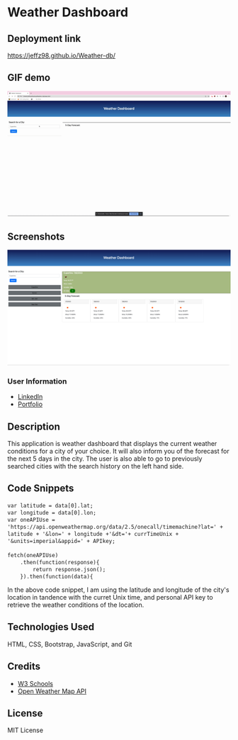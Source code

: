# Weather Dashboard
## Deployment link

https://jeffz98.github.io/Weather-db/

## GIF demo

![GIF demo of the application](./images/Weather-db.gif)

## Screenshots
![Screenshot of the application's landing page](./images/Weather-dash.png)

### User Information
- [LinkedIn](https://www.linkedin.com/in/jeffrey-zhang-52315522a/)
- [Portfolio](https://jeffz98.github.io/Twilights_Portfolio/)

## Description
This application is weather dashboard that displays the current weather conditions for a city of your choice. It will also inform you of the forecast for the next 5 days in the city.
The user is also able to go to previously searched cities with the search history on the left hand side.
## Code Snippets

```
var latitude = data[0].lat;
var longitude = data[0].lon;
var oneAPIUse = 'https://api.openweathermap.org/data/2.5/onecall/timemachine?lat=' + latitude + '&lon=' + longitude +'&dt='+ currTimeUnix + '&units=imperial&appid=' + APIkey;

fetch(oneAPIUse)      
    .then(function(response){
        return response.json();
    }).then(function(data){
```

In the above code snippet, I am using the latitude and longitude of the city's location in tandence with the curret Unix time, and personal API key to retrieve the weather conditions of the location.


## Technologies Used

HTML, CSS, Bootstrap, JavaScript, and Git

## Credits
- [W3 Schools](https://www.w3schools.com/)
- [Open Weather Map API](https://openweathermap.org/)

## License

MIT License



